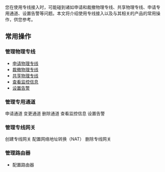您在使用专线接入时，可能碰到诸如申请和裁撤物理专线、共享物理专线、申请专用通道、设置告警等问题。本文将介绍使用专线接入以及与其相关的产品的常用操作，供您参考。

## 常用操作
### 管理物理专线
- [申请物理专线](https://cloud.tencent.com/document/product/216/19244)
- [裁撤物理专线](https://cloud.tencent.com/document/product/216/19245)
- [共享物理专线]()
- [查看监控信息]()
- [设置告警]()

### 管理专用通道
申请通道
变更通道
删除通道
查看监控信息
设置告警

### 管理专线网关
创建专线网关
配置网络地址转换（NAT）
删除专线网关

### 管理路由器
- 配置路由器
